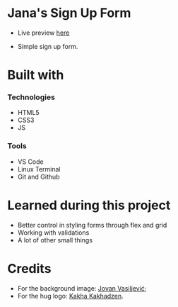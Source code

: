 <h1> Jana's Sign Up Form</h1>

- Live preview [here](https://janaiscoding.github.io/sign-up-form/)

- Simple sign up form.</br> 


<h1> Built with </h1>

<h3> Technologies </h3>

- HTML5
- CSS3 
- JS

<h3> Tools </h3>

- VS Code 
- Linux Terminal
- Git and Github

<h1>Learned during this project</h1>

- Better control in styling forms through flex and grid
- Working with validations
- A lot of other small things


<h1>Credits</h1>

- For the background image: [Jovan Vasiljević](https://unsplash.com/@jovanvasiljevic);
- For the hug logo: [Kakha Kakhadzen](https://dribbble.com/Kakhadzen).
